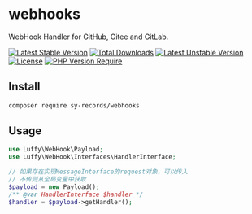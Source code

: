 # webhooks

WebHook Handler for GitHub, Gitee and GitLab.

[![Latest Stable Version](http://poser.pugx.org/sy-records/webhooks/v)](https://packagist.org/packages/sy-records/webhooks)
[![Total Downloads](http://poser.pugx.org/sy-records/webhooks/downloads)](https://packagist.org/packages/sy-records/webhooks)
[![Latest Unstable Version](http://poser.pugx.org/sy-records/webhooks/v/unstable)](https://packagist.org/packages/sy-records/webhooks)
[![License](http://poser.pugx.org/sy-records/webhooks/license)](https://packagist.org/packages/sy-records/webhooks)
[![PHP Version Require](http://poser.pugx.org/sy-records/webhooks/require/php)](https://packagist.org/packages/sy-records/webhooks)

## Install

```bash
composer require sy-records/webhooks
```

## Usage

```php
use Luffy\WebHook\Payload;
use Luffy\WebHook\Interfaces\HandlerInterface;

// 如果存在实现MessageInterface的request对象，可以传入
// 不传则从全局变量中获取
$payload = new Payload();
/** @var HandlerInterface $handler */
$handler = $payload->getHandler();
```
